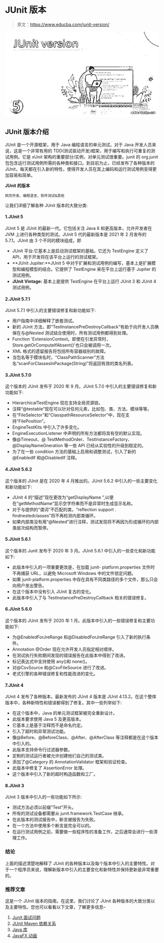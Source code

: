 # JUnit 版本

> 原文：<https://www.educba.com/junit-version/>

![JUnit version](img/45066a959118c3f83c76e449b3f1a603.png)



## JUnit 版本介绍

JUnit 是一个开源框架，用于 Java 编程语言的单元测试。对于 Java 开发人员来说，这是一个非常有用的 TDD(测试驱动开发)框架，用于编写和执行可重复的测试用例。它是 xUnit 架构的重要部分/实例，对单元测试很重要。junit 的 org.junit 包包含运行测试用例所需的各种类和接口。到目前为止，已经发布了各种版本的 JUnit，每天都在引入新的特性，使得开发人员在其上编码和运行测试用例变得更加容易和简单。

**JUnit 的版本**

<small>网页开发、编程语言、软件测试&其他</small>

让我们详细了解各种 JUnit 版本的大致分类:

#### 1.JUnit 5

JUnit 5 是 JUnit 的最新一代。它包括关注 Java 8 和更高版本，允许开发者在 JVM 上进行各种类型的测试。JUnit 5 代的最新版本是 2021 年 2 月发布的 5.7.1。JUnit 由 3 个不同的模块组成，即

*   JUnit 平台:它基本上是启动测试框架的基础。它还为 TestEngine 定义了 API，用于开发将在该平台上运行的测试框架。
*   **JUnit Jupiter:**JUnit 5 中对于扩展和测试用例的编写，基本上是扩展模型和编程模型的结合。它提供了 TestEngine 来在平台上运行基于 Jupiter 的测试用例。
*   **JUnit Vintage:** 基本上是提供 TestEngine 在平台上运行 JUnit 3 和 JUnit 4 测试用例。

#### 2.JUnit 5.7.1

JUnit 5.7.1 中引入的主要错误修复和新功能如下:

*   用户指南中详细解释了嵌套测试。
*   新的 JUnit 方法，即“TestInstancePreDestroyCallback”有助于向开发人员确保在与@Nested 测试结合使用时，所有测试用例都得到处理。
*   Function 'ExtensionContext。即使在引发异常时，Store.getOrComputeIfAbsent()'也只会被调用一次。
*   XML 格式的遗留报告将包括所有容器级别的故障。
*   当包名等于模块名时，“ClassPathScanner”方法名“scanForClassesInPackage(String)”将返回有效的类名列表。

#### 3.JUnit 5.7.0

这个版本的 JUnit 发布于 2020 年 9 月。JUnit 5.7.0 中引入的主要错误修复和新功能如下:

*   HierarchicalTestEngine 现在支持全局资源锁。
*   注释“@testable”现在可以针对任何元素，比如包、类、方法、模块等等。
*   在“FileSelector”和“ClasspathResourceSelector”中，现在支持“FilePosition”。
*   EngineTestKits 中引入了许多变化。
*   EngineExecutionListener 中声明的所有方法都将具有空的默认实现。
*   像@Timeout、@ TestMethodOrder、TestInstanceFactory、@DisplayNameGneration 等一些 API 已经从实验性的升级到稳定的。
*   为了在一些 condition 方法的基础上启用和调整测试，引入了新的@EnabledIf 和@DisabledIf 注释。

#### 4.JUnit 5.6.2

这个版本的 JUnit 是在 2020 年 4 月推出的。JUnit 5.6.2 中引入的一些主要变化和新功能如下:

*   JUnit 4 的“描述”现在更改为“getDisplayName ”,以便在“getMethodName”显示空字符串而不是异常时生成显示名称。
*   对于与提供的“谓词”不匹配的类，“reflection support . findnestedclasses”将不再检测内部类循环。
*   如果内部类没有用“@Nested”进行注释，测试发现将不再因为形成循环的内部类层次结构而暂停。

#### 5.JUnit 5.6.1

这个版本的 Junit 发布于 2020 年 3 月。JUnit 5.6.1 中引入的一些变化和新功能如下:

*   此版本中引入的一项重要更改是，在加载 junit- platform.properties 文件时不再捕获 URL，以避免 Microsoft Windows 中的文件锁定问题。
*   如果 junit-platform.properties 中存在具有不同类路径的多个文件，那么只会向用户发出警告。
*   在这个版本中没有引入 JUnit 复古的变化。
*   此版本中引入了与 TestInstancePreDestroyCallback 相关的错误修复。

#### 6.JUnit 5.6.0

这个版本的 JUnit 发布于 2020 年 1 月。此版本中引入的一些错误修复和主要功能如下:

*   为@EnabledForJreRange 和@DisabledForJreRange 引入了新的执行条件。
*   Annotation @Order 现在允许开发人员指定相对顺序。
*   在测试执行失败期间发现的错误报告在此版本中得到了改进。
*   标记表达式中支持使用 any()和 none()。
*   对@CsvSource 和@CsvFileSource 进行了改进。
*   老式引擎的各种错误修复和性能改进的变化。

#### 7.JUnit 4

JUnit 4 发布了各种版本。最新发布的 JUnit 4 版本是 JUnit 4.13.2。在这个整体版本中，各种新特性和错误都得到了修复。其中一些列举如下:

*   在这个版本中，Java 的单元测试框架被完全重新设计。
*   此版本要求使用 Java 5 及更高版本。
*   它基本上是基于注释而不是命名约定。
*   引入了超时和异常测试功能。
*   像@Before、@BeforeClass、@After、@AfterClass 等注释都是在这个版本中引入的。
*   此版本支持命令行过滤器参数。
*   定制的测试运行者被允许创建他们自己的测试类。
*   添加了@Category 的 AnnotationValidator 框架和验证检查。
*   此版本中修复了 AssertionError 处理。
*   这个版本中引入了新的超时构造函数和工厂。

#### 8.JUnit 3

JUnit 3 版本中引入的一些功能如下所示:

*   测试方法必须以前缀“Test”开头。
*   所有的测试设备都需要从 junit.framework.TestCase 继承。
*   在此版本的测试报告中，断言被报告为失败。
*   在一个方法中使用多个断言是完全可以的。
*   在运行测试用例之前，需要做一些程序性的准备工作，之后通常会进行一些清理工作。

### 结论

上面的描述清楚地解释了 JUnit 的各种版本以及每个版本中引入的主要特性。对于一个程序员来说，理解新版本中引入的主要变化和新特性并保持更新是非常重要的。

### 推荐文章

这是一个 JUnit 版本的指南。在这里，我们讨论了 JUnit 各种版本的大致分类以及主要特性。您也可以看看以下文章，了解更多信息–

1.  [Junit 面试问题](https://www.educba.com/junit-interview-questions/)
2.  [JUnit Maven 依赖关系](https://www.educba.com/junit-maven-dependency/)
3.  [Java 库](https://www.educba.com/java-repository/)
4.  [JavaFX 动画](https://www.educba.com/javafx-animation/)





